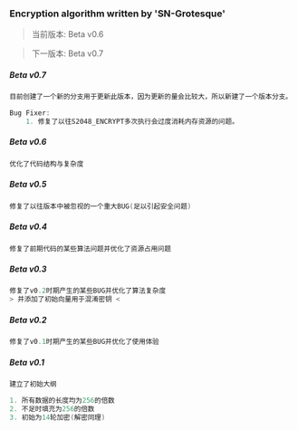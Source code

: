 ### Encryption algorithm written by 'SN-Grotesque'

> 当前版本: Beta v0.6

> 下一版本: Beta v0.7

##### Beta v0.7
```c
目前创建了一个新的分支用于更新此版本，因为更新的量会比较大，所以新建了一个版本分支。

Bug Fixer:
    1. 修复了以往S2048_ENCRYPT多次执行会过度消耗内存资源的问题。
```

##### Beta v0.6
```c
优化了代码结构与复杂度
```

##### Beta v0.5
```c
修复了以往版本中被忽视的一个重大BUG(足以引起安全问题)
```

##### Beta v0.4
```c
修复了前期代码的某些算法问题并优化了资源占用问题
```

##### Beta v0.3
```c
修复了v0.2时期产生的某些BUG并优化了算法复杂度
> 并添加了初始向量用于混淆密钥 <
```

##### Beta v0.2
```c
修复了v0.1时期产生的某些BUG并优化了使用体验
```

##### Beta v0.1
```c
建立了初始大纲

1. 所有数据的长度均为256的倍数
2. 不足时填充为256的倍数
3. 初始为14轮加密(解密同理)
```






